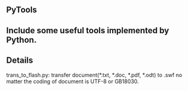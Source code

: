 PyTools
----------------
Include some useful tools implemented by Python. 
-----------------------------
Details
----------------------------
trans_to_flash.py: transfer document(*.txt, *.doc, *.pdf, *.odt) to .swf no matter the coding of document is UTF-8 or GB18030.
